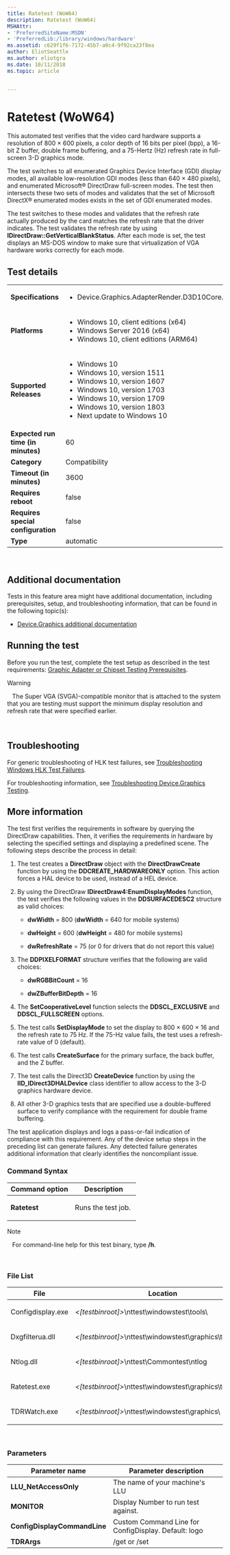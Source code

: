 ```yaml
---
title: Ratetest (WoW64)
description: Ratetest (WoW64)
MSHAttr:
- 'PreferredSiteName:MSDN'
- 'PreferredLib:/library/windows/hardware'
ms.assetid: c629f1f6-7172-45b7-a0c4-9f92ca23f8ea
author: EliotSeattle
ms.author: eliotgra
ms.date: 10/11/2018
ms.topic: article


---
```


# <span id="p_hlk_test.17ee2eaf-9b21-4e07-bb5e-9f32f4fe33ac"></span>Ratetest (WoW64)


This automated test verifies that the video card hardware supports a resolution of 800 × 600 pixels, a color depth of 16 bits per pixel (bpp), a 16-bit Z buffer, double frame buffering, and a 75-Hertz (Hz) refresh rate in full-screen 3-D graphics mode.

The test switches to all enumerated Graphics Device Interface (GDI) display modes, all available low-resolution GDI modes (less than 640 × 480 pixels), and enumerated Microsoft® DirectDraw full-screen modes. The test then intersects these two sets of modes and validates that the set of Microsoft DirectX® enumerated modes exists in the set of GDI enumerated modes.

The test switches to these modes and validates that the refresh rate actually produced by the card matches the refresh rate that the driver indicates. The test validates the refresh rate by using **IDirectDraw::GetVerticalBlankStatus**. After each mode is set, the test displays an MS-DOS window to make sure that virtualization of VGA hardware works correctly for each mode.

## Test details
|||
|---|---|
| **Specifications**  | <ul><li>Device.Graphics.AdapterRender.D3D10Core.D3D10CorePrimary</li></ul> |  
| **Platforms**   | <ul><li>Windows 10, client editions (x64)</li><li>Windows Server 2016 (x64)</li><li>Windows 10, client editions (ARM64)</li></ul> |
| **Supported Releases** | <ul><li>Windows 10</li><li>Windows 10, version 1511</li><li>Windows 10, version 1607</li><li>Windows 10, version 1703</li><li>Windows 10, version 1709</li><li>Windows 10, version 1803</li><li>Next update to Windows 10</li></ul> |
|**Expected run time (in minutes)**| 60 |
|**Category**| Compatibility |
|**Timeout (in minutes)**| 3600 |
|**Requires reboot**| false |
|**Requires special configuration**| false |
|**Type**| automatic |

 

## <span id="Additional_documentation"></span><span id="additional_documentation"></span><span id="ADDITIONAL_DOCUMENTATION"></span>Additional documentation


Tests in this feature area might have additional documentation, including prerequisites, setup, and troubleshooting information, that can be found in the following topic(s):

-   [Device.Graphics additional documentation](device-graphics-additional-documentation.md)

## <span id="Running_the_test"></span><span id="running_the_test"></span><span id="RUNNING_THE_TEST"></span>Running the test


Before you run the test, complete the test setup as described in the test requirements: [Graphic Adapter or Chipset Testing Prerequisites](graphic-adapter-or-chipset-testing-prerequisites.md).

>[!WARNING]
>  
The Super VGA (SVGA)-compatible monitor that is attached to the system that you are testing must support the minimum display resolution and refresh rate that were specified earlier.

 

## <span id="Troubleshooting"></span><span id="troubleshooting"></span><span id="TROUBLESHOOTING"></span>Troubleshooting


For generic troubleshooting of HLK test failures, see [Troubleshooting Windows HLK Test Failures](..\user\troubleshooting-windows-hlk-test-failures.md).

For troubleshooting information, see [Troubleshooting Device.Graphics Testing](troubleshooting-devicegraphics-testing.md).

## <span id="More_information"></span><span id="more_information"></span><span id="MORE_INFORMATION"></span>More information


The test first verifies the requirements in software by querying the DirectDraw capabilities. Then, it verifies the requirements in hardware by selecting the specified settings and displaying a predefined scene. The following steps describe the process in detail:

1.  The test creates a **DirectDraw** object with the **DirectDrawCreate** function by using the **DDCREATE\_HARDWAREONLY** option. This action forces a HAL device to be used, instead of a HEL device.

2.  By using the DirectDraw **IDirectDraw4:EnumDisplayModes** function, the test verifies the following values in the **DDSURFACEDESC2** structure as valid choices:

    -   **dwWidth** = 800 (**dwWidth** = 640 for mobile systems)

    -   **dwHeight** = 600 (**dwHeight** = 480 for mobile systems)

    -   **dwRefreshRate** = 75 (or 0 for drivers that do not report this value)

3.  The **DDPIXELFORMAT** structure verifies that the following are valid choices:

    -   **dwRGBBitCount** = 16

    -   **dwZBufferBitDepth** = 16

4.  The **SetCooperativeLevel** function selects the **DDSCL\_EXCLUSIVE** and **DDSCL\_FULLSCREEN** options.

5.  The test calls **SetDisplayMode** to set the display to 800 × 600 × 16 and the refresh rate to 75 Hz. If the 75-Hz value fails, the test uses a refresh-rate value of 0 (default).

6.  The test calls **CreateSurface** for the primary surface, the back buffer, and the Z buffer.

7.  The test calls the Direct3D **CreateDevice** function by using the **IID\_IDirect3DHALDevice** class identifier to allow access to the 3-D graphics hardware device.

8.  All other 3-D graphics tests that are specified use a double-buffered surface to verify compliance with the requirement for double frame buffering.

The test application displays and logs a pass-or-fail indication of compliance with this requirement. Any of the device setup steps in the preceding list can generate failures. Any detected failure generates additional information that clearly identifies the noncompliant issue.

### <span id="Command_Syntax"></span><span id="command_syntax"></span><span id="COMMAND_SYNTAX"></span>Command Syntax

<table>
<colgroup>
<col width="50%" />
<col width="50%" />
</colgroup>
<thead>
<tr class="header">
<th>Command option</th>
<th>Description</th>
</tr>
</thead>
<tbody>
<tr class="odd">
<td><p><strong>Ratetest</strong></p></td>
<td><p>Runs the test job.</p></td>
</tr>
</tbody>
</table>

>[!NOTE]
>  
For command-line help for this test binary, type **/h**.

 

### <span id="File_List"></span><span id="file_list"></span><span id="FILE_LIST"></span>File List

<table>
<colgroup>
<col width="50%" />
<col width="50%" />
</colgroup>
<thead>
<tr class="header">
<th>File</th>
<th>Location</th>
</tr>
</thead>
<tbody>
<tr class="odd">
<td><p>Configdisplay.exe</p></td>
<td><p><em>&lt;[testbinroot]&gt;</em>\nttest\windowstest\tools\</p></td>
</tr>
<tr class="even">
<td><p>Dxgfilterua.dll</p></td>
<td><p><em>&lt;[testbinroot]&gt;</em>\nttest\windowstest\graphics\tests\gdi\</p></td>
</tr>
<tr class="odd">
<td><p>Ntlog.dll</p></td>
<td><p><em>&lt;[testbinroot]&gt;</em>\nttest\Commontest\ntlog</p></td>
</tr>
<tr class="even">
<td><p>Ratetest.exe</p></td>
<td><p><em>&lt;[testbinroot]&gt;</em>\nttest\windowstest\graphics\tests\gdi</p></td>
</tr>
<tr class="odd">
<td><p>TDRWatch.exe</p></td>
<td><p><em>&lt;[testbinroot]&gt;</em>\nttest\windowstest\graphics\</p></td>
</tr>
</tbody>
</table>

 

### <span id="Parameters"></span><span id="parameters"></span><span id="PARAMETERS"></span>Parameters

| Parameter name               | Parameter description                                |
|------------------------------|------------------------------------------------------|
| **LLU\_NetAccessOnly**       | The name of your machine's LLU                       |
| **MONITOR**                  | Display Number to run test against.                  |
| **ConfigDisplayCommandLine** | Custom Command Line for ConfigDisplay. Default: logo |
| **TDRArgs**                  | /get or /set                                         |

 

 

 






